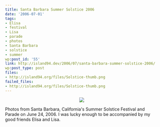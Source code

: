 ```yaml
---
title: Santa Barbara Summer Solstice 2006
date: '2006-07-01'
tags:
- Elisa
- festival
- Lisa
- parade
- photos
- Santa Barbara
- solstice
- summer
wp:post_id: '55'
link: http://island94.dev/2006/07/santa-barbara-summer-solstice-2006/
wp:post_type: post
files:
- http://island94.org/files/Solstice-thumb.png
failed_files:
- http://island94.org/files/Solstice-thumb.png
---
```


<div style="text-align:center">
<a href="http://flickr.com/photos/bensheldon/sets/72157594183776306/"><img src="http://island94.org/files/Solstice-thumb.png" \></a></div>

Photos from Santa Barbara, California's Summer Solstice Festival and Parade on June 24, 2006.  I was lucky enough to be accompanied by my good friends Elisa and Lisa.
